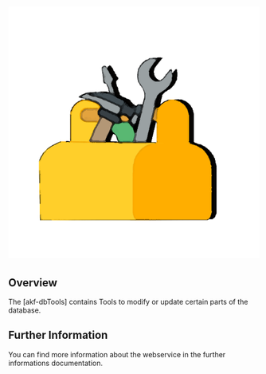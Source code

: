 ![akf-dbTools](doc/img/Tools.PNG)
========================

Overview
--------
The [akf-dbTools] contains Tools to modify or update certain parts of the database.


Further Information
-------------------

You can find more information about the webservice in the further informations documentation.


